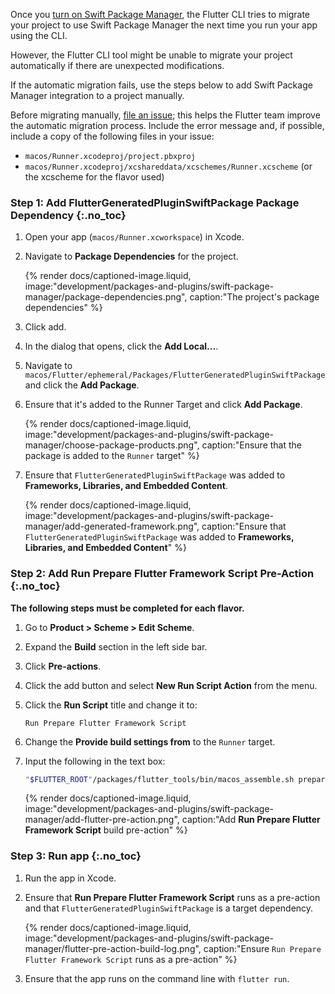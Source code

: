 Once you [turn on Swift Package Manager][], the Flutter CLI tries to migrate
your project to use Swift Package Manager the next time you run your app
using the CLI.

However, the Flutter CLI tool might be unable to migrate your project
automatically if there are unexpected modifications.

If the automatic migration fails, use the steps below to add Swift Package
Manager integration to a project manually.

Before migrating manually, [file an issue][]; this helps the Flutter team
improve the automatic migration process.
Include the error message and, if possible, include a copy of
the following files in your issue:

* `macos/Runner.xcodeproj/project.pbxproj`
* `macos/Runner.xcodeproj/xcshareddata/xcschemes/Runner.xcscheme`
  (or the xcscheme for the flavor used)

### Step 1: Add FlutterGeneratedPluginSwiftPackage Package Dependency {:.no_toc}

1. Open your app (`macos/Runner.xcworkspace`) in Xcode.
1. Navigate to **Package Dependencies** for the project.

   {% render docs/captioned-image.liquid,
   image:"development/packages-and-plugins/swift-package-manager/package-dependencies.png",
   caption:"The project's package dependencies" %}

1. Click <span class="material-symbols-outlined">add</span>.
1. In the dialog that opens, click the **Add Local...**.
1. Navigate to `macos/Flutter/ephemeral/Packages/FlutterGeneratedPluginSwiftPackage`
   and click the **Add Package**.
1. Ensure that it's added to the Runner Target and click **Add Package**.

   {% render docs/captioned-image.liquid,
   image:"development/packages-and-plugins/swift-package-manager/choose-package-products.png",
   caption:"Ensure that the package is added to the `Runner` target" %}

1. Ensure that `FlutterGeneratedPluginSwiftPackage` was added to **Frameworks,
   Libraries, and Embedded Content**.

   {% render docs/captioned-image.liquid,
   image:"development/packages-and-plugins/swift-package-manager/add-generated-framework.png",
   caption:"Ensure that `FlutterGeneratedPluginSwiftPackage` was added to **Frameworks, Libraries, and Embedded Content**" %}

### Step 2: Add Run Prepare Flutter Framework Script Pre-Action {:.no_toc}

**The following steps must be completed for each flavor.**

1. Go to **Product > Scheme > Edit Scheme**.
1. Expand the **Build** section in the left side bar.
1. Click **Pre-actions**.
1. Click the <span class="material-symbols-outlined">add</span> button
   and select **New Run Script Action** from the menu.
1. Click the **Run Script** title and change it to:

   ```plaintext
   Run Prepare Flutter Framework Script
   ```

1. Change the **Provide build settings from** to the `Runner` target.
1. Input the following in the text box:

   ```sh
   "$FLUTTER_ROOT"/packages/flutter_tools/bin/macos_assemble.sh prepare
   ```

   {% render docs/captioned-image.liquid,
   image:"development/packages-and-plugins/swift-package-manager/add-flutter-pre-action.png",
   caption:"Add **Run Prepare Flutter Framework Script** build pre-action" %}

### Step 3: Run app {:.no_toc}

1. Run the app in Xcode.
1. Ensure that  **Run Prepare Flutter Framework Script** runs as a pre-action
   and that `FlutterGeneratedPluginSwiftPackage` is a target dependency.

   {% render docs/captioned-image.liquid,
   image:"development/packages-and-plugins/swift-package-manager/flutter-pre-action-build-log.png",
   caption:"Ensure `Run Prepare Flutter Framework Script` runs as a pre-action" %}

1. Ensure that the app runs on the command line with `flutter run`.

[turn on Swift Package Manager]: /packages-and-plugins/swift-package-manager/for-app-developers/#how-to-turn-on-swift-package-manager
[file an issue]: {{site.github}}/flutter/flutter/issues/new?template=2_bug.yml

